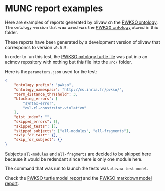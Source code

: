 # MUNC report examples

Here are examples of reports generated by olivaw on the [PWKSO ontology](https://ns.inria.fr/pwkso). The ontology version that was used was the [PWKSO ontology](./pwkso.ttl) stored in this folder.

These reports have been generated by a development version of olivaw that corresponds to version `v0.0.5`.

In order to run this test, the [PWKSO ontology turtle file](https://ns.inria.fr/pwkso/pwkso.ttl) was put into an acimov repository with nothing but this file into the `src/` folder.

Here is the `parameters.json` used for the test:

```json
{
    "ontology_prefix": "pwkso",
    "ontology_namespace": "http://ns.inria.fr/pwkso/",
    "term_distance_threshold": 3,
    "blocking_errors": [
        "syntax-error",
        "owl-rl-constraint-violation"
    ],
    "gist_index": "",
    "skipped_errors": [],
    "skipped_tests": [],
    "skipped_subjects": ["all-modules", "all-fragments"],
    "skip_for_test": {},
    "skip_for_subject": {}
}
```

Subjects `all-modules` and `all-fragments` are decided to be skipped here because it would be redundant since there is only one module here.

The command that was run to launch the tests was `olivaw test model`.

Check the [PWKSO turtle model report](./model-test-manual-NicoRobertIn-2024-06-06T14-38-00.ttl) and the [PWKSO markdown model report](./model-test-manual-NicoRobertIn-2024-06-06T14-38-00.md).